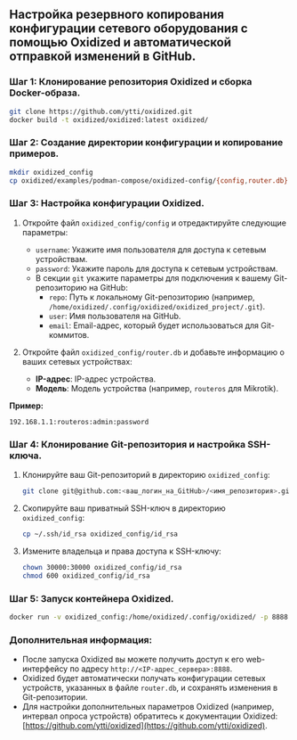 ## Настройка резервного копирования конфигурации сетевого оборудования с помощью Oxidized и автоматической отправкой изменений в GitHub.

### Шаг 1: Клонирование репозитория Oxidized и сборка Docker-образа.

```bash
git clone https://github.com/ytti/oxidized.git
docker build -t oxidized/oxidized:latest oxidized/
```

### Шаг 2: Создание директории конфигурации и копирование примеров.

```bash
mkdir oxidized_config
cp oxidized/examples/podman-compose/oxidized-config/{config,router.db} oxidized_config/
```

### Шаг 3: Настройка конфигурации Oxidized.

1. Откройте файл `oxidized_config/config` и отредактируйте следующие параметры:
    * `username`: Укажите имя пользователя для доступа к сетевым устройствам.
    * `password`: Укажите пароль для доступа к сетевым устройствам.
    * В секции `git`  укажите параметры для подключения к вашему Git-репозиторию на GitHub:
        * `repo`: Путь к локальному Git-репозиторию (например, `/home/oxidized/.config/oxidized/oxidized_project/.git`).
        * `user`: Имя пользователя на GitHub.
        * `email`: Email-адрес, который будет использоваться для Git-коммитов.

2. Откройте файл `oxidized_config/router.db` и добавьте информацию о ваших сетевых устройствах:
    * **IP-адрес**: IP-адрес устройства.
    * **Модель**: Модель устройства (например, `routeros`  для Mikrotik).

**Пример:**

```
192.168.1.1:routeros:admin:password
```

### Шаг 4: Клонирование Git-репозитория и настройка SSH-ключа.

1. Клонируйте ваш Git-репозиторий в директорию `oxidized_config`:

   ```bash
   git clone git@github.com:<ваш_логин_на_GitHub>/<имя_репозитория>.git oxidized_config/oxidized_project
   ```

2. Скопируйте ваш приватный SSH-ключ в директорию `oxidized_config`:

   ```bash
   cp ~/.ssh/id_rsa oxidized_config/id_rsa
   ```

3. Измените владельца и права доступа к SSH-ключу:

   ```bash
   chown 30000:30000 oxidized_config/id_rsa
   chmod 600 oxidized_config/id_rsa
   ```

### Шаг 5: Запуск контейнера Oxidized.

```bash
docker run -v oxidized_config:/home/oxidized/.config/oxidized/ -p 8888:8888/tcp -t oxidized/oxidized:latest
```

### Дополнительная информация:

* После запуска Oxidized вы можете получить доступ к его web-интерфейсу по адресу `http://<IP-адрес_сервера>:8888`.
* Oxidized будет автоматически получать конфигурации сетевых устройств, указанных в файле `router.db`, и сохранять изменения в Git-репозитории.
* Для настройки дополнительных параметров Oxidized (например, интервал опроса устройств) обратитесь к документации Oxidized: [https://github.com/ytti/oxidized](https://github.com/ytti/oxidized).
